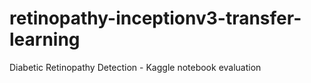 # retinopathy-inceptionv3-transfer-learning
 Diabetic Retinopathy Detection - Kaggle notebook evaluation
